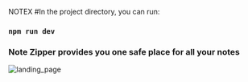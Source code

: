 NOTEX
#In the project directory, you can run:

### `npm run dev`




### Note Zipper provides you one safe place for all your notes
![landing_page](https://user-images.githubusercontent.com/95577007/232712690-53e22f35-21fc-4943-b60b-7a48827b8bd8.png)
